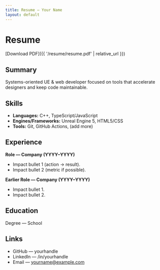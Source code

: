 ```yaml
---
title: Resume — Your Name
layout: default
---
```


# Resume

[Download PDF]({{ '/resume/resume.pdf' | relative_url }})

## Summary
Systems-oriented UE & web developer focused on tools that accelerate designers and keep code maintainable.

## Skills
- **Languages:** C++, TypeScript/JavaScript
- **Engines/Frameworks:** Unreal Engine 5, HTML5/CSS
- **Tools:** Git, GitHub Actions, (add more)

## Experience
**Role — Company (YYYY–YYYY)**  
- Impact bullet 1 (action → result).  
- Impact bullet 2 (metric if possible).

**Earlier Role — Company (YYYY–YYYY)**  
- Impact bullet 1.  
- Impact bullet 2.

## Education
Degree — School

## Links
- GitHub — yourhandle  
- LinkedIn — /in/yourhandle  
- Email — yourname@example.com
